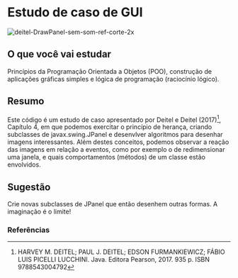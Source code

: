 # Estudo de caso de GUI 
![deitel-DrawPanel-sem-som-ref-corte-2x](https://user-images.githubusercontent.com/1190715/230727724-c49245d3-4b68-44ed-a2a3-81036e0f30a4.gif)
## O que você vai estudar
Princípios da Programação Orientada a Objetos (POO), construção de aplicações gráficas simples e lógica de programação (raciocínio lógico).
## Resumo
Este código é um estudo de caso apresentado por Deitel e Deitel (2017)[^1], Capítulo 4, em que podemos exercitar o princípio de herança, criando subclasses de javax.swing.JPanel e desenvlver algoritmos para desenhar imagens interessantes. Além destes conceitos, podemos observar a reação das imagens em relação a eventos, como por exemplo o de redimensionar uma janela, e quais comportamentos (métodos) de um classe estão envolvidos.
## Sugestão
Crie novas subclasses de JPanel que então desenhem outras formas. A imaginação é o limite!
### Referências 
[^1]: HARVEY M. DEITEL; PAUL J. DEITEL; EDSON FURMANKIEWICZ; FÁBIO LUIS PICELLI LUCCHINI. Java. Editora Pearson, 2017. 935 p. ISBN 9788543004792
